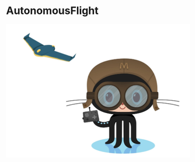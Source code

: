 # AutonomousFlight
![1-1](https://raw.githubusercontent.com/abencomo/images/master/DroneFlyingOcto.jpeg)
